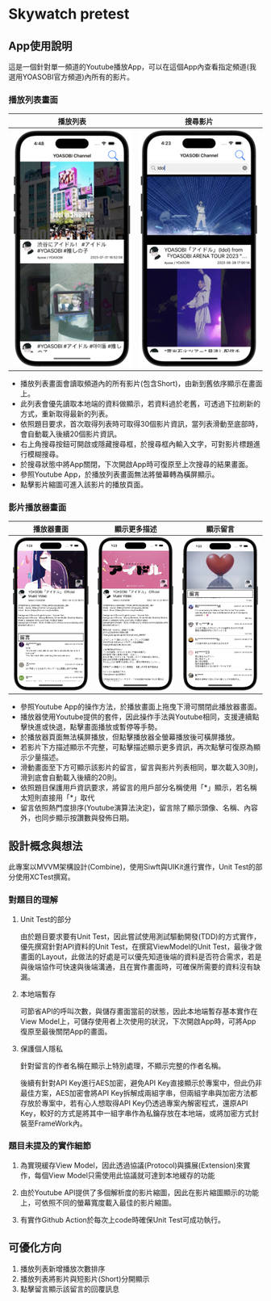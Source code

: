 #  Skywatch pretest

## App使用說明

這是一個針對單一頻道的Youtube播放App，可以在這個App內查看指定頻道(我選用YOASOBI官方頻道)內所有的影片。

### 播放列表畫面
| 播放列表 | 搜尋影片 |
| --- | --- |
| ![App播放清單畫面](screen_shot/play_list.png) | ![搜尋影片](screen_shot/search_video.png) |


- 播放列表畫面會讀取頻道內的所有影片(包含Short)，由新到舊依序顯示在畫面上。
- 此列表會優先讀取本地端的資料做顯示，若資料過於老舊，可透過下拉刷新的方式，重新取得最新的列表。
- 依照題目要求，首次取得列表時可取得30個影片資訊，當列表滑動至底部時，會自動載入後續20個影片資訊。
- 右上角搜尋按鈕可開啟或隱藏搜尋框，於搜尋框內輸入文字，可對影片標題進行模糊搜尋。
- 於搜尋狀態中將App關閉，下次開啟App時可復原至上次搜尋的結果畫面。
- 參照Youtube App，於播放列表畫面無法將螢幕轉為橫屏顯示。
- 點擊影片縮圖可進入該影片的播放頁面。

### 影片播放器畫面
| 播放器畫面 | 顯示更多描述 | 顯示留言 |
| --- | --- | --- |
| ![圖片1](screen_shot/Player_View.png) | ![圖片2](screen_shot/more_detail.png) | ![圖片3](screen_shot/show_comments.png) |

- 參照Youtube App的操作方法，於播放畫面上拖曳下滑可關閉此播放器畫面。
- 播放器使用Youtube提供的套件，因此操作手法與Youtube相同，支援連續點擊快進或快退，點擊畫面播放或暫停等手勢。
- 於播放器頁面無法橫屏播放，但點擊播放器全螢幕播放後可橫屏播放。
- 若影片下方描述顯示不完整，可點擊描述顯示更多資訊，再次點擊可復原為顯示少量描述。
- 滑動畫面至下方可顯示該影片的留言，留言與影片列表相同，單次載入30則，滑到底會自動載入後續的20則。
- 依照題目保護用戶資訊要求，將留言的用戶部分名稱使用「\*」顯示，若名稱太短則直接用「\*」取代
- 留言依照熱門度排序(Youtube演算法決定)，留言除了顯示頭像、名稱、內容外，也同步顯示按讚數與發佈日期。

## 設計概念與想法

此專案以MVVM架構設計(Combine)，使用Siwft與UIKit進行實作，Unit Test的部分使用XCTest撰寫。

### 對題目的理解
1. Unit Test的部分
    
    由於題目要求要有Unit Test，因此嘗試使用測試驅動開發(TDD)的方式實作，優先撰寫針對API資料的Unit Test，在撰寫ViewModel的Unit Test，最後才做畫面的Layout，此做法的好處是可以優先知道後端的資料是否符合需求，若是與後端協作可快速與後端溝通，且在實作畫面時，可確保所需要的資料沒有缺漏。

1. 本地端暫存

    可節省API的呼叫次數，與儲存畫面當前的狀態，因此本地端暫存基本實作在View Model上，可儲存使用者上次使用的狀況，下次開啟App時，可將App復原至最後關閉App的畫面。

1. 保護個人隱私

    針對留言的作者名稱在顯示上特別處理，不顯示完整的作者名稱。

    後續有針對API Key進行AES加密，避免API Key直接顯示於專案中，但此仍非最佳方案，AES加密會將API Key拆解成兩組字串，但兩組字串與加密方法都存放於專案中，若有心人想取得API Key仍透過專案內解密程式，還原API Key，較好的方式是將其中一組字串作為私鑰存放在本地端，或將加密方式封裝至FrameWork內。

### 題目未提及的實作細節

1. 為實現緩存View Model，因此透過協議(Protocol)與擴展(Extension)來實作，每個View Model只需使用此協議就可達到本地緩存的功能

1. 由於Youtube API提供了多個解析度的影片縮圖，因此在影片縮圖顯示的功能上，可依照不同的螢幕寬度載入最佳的影片縮圖。

1. 有實作Github Action於每次上code時確保Unit Test可成功執行。

## 可優化方向

1. 播放列表新增播放次數排序
1. 播放列表將影片與短影片(Short)分開顯示
1. 點擊留言顯示該留言的回覆訊息